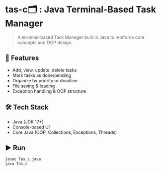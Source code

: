 # tas-c🗂️ : Java Terminal-Based Task Manager

> A terminal-based Task Manager built in Java to reinforce core concepts and OOP design.

## 🚀 Features

- Add, view, update, delete tasks
- Mark tasks as done/pending
- Organize by priority or deadline
- File saving & loading
- Exception handling & OOP structure

## 🛠️ Tech Stack

- Java (JDK 17+)
- Console-based UI
- Core Java (OOP, Collections, Exceptions, Threads)

## ▶️ Run

```bash
javac Tas_c.java
java Tas_c
